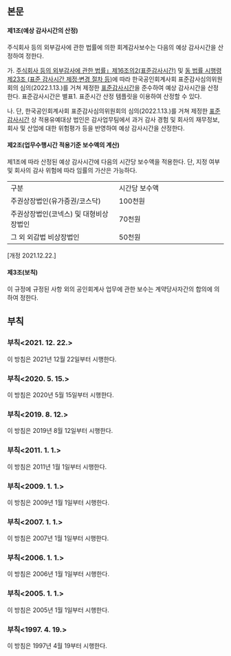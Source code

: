 ## 본문


#### 제1조(예상 감사시간의 산정)

주식회사 등의 외부감사에 관한 법률에 의한 회계감사보수는 다음의 예상 감사시간을 산정하여 정한다.

가.	[주식회사 등의 외부감사에 관한 법률」제16조의2(표준감사시간)](https://www.law.go.kr/법령/주식회사등의외부감사에관한법률/(20230117,19217,20230117)/제16조의2) 및 [동 법률 시행령 제23조 (표준 감사시간 제정·변경 절차 등)](https://www.law.go.kr/법령/주식회사등의외부감사에관한법률시행령/(20230502,33447,20230502)/제23조)에 따라 한국공인회계사회 표준감사심의위원회의 심의(2022.1.13.)를 거쳐 제정한 [표준감사시간](https://www.kicpa.or.kr/portal/default/kicpa/gnb/kr_pc/menu05/menu11.page?action=READ&boardId=stable&bltnNo=11642402244269)을 준수하여 예상 감사시간을 산정한다. 표준감사시간은 별표1. 표준시간 산정 템플릿을 이용하여 산정할 수 있다.

나. 단, 한국공인회계사회 표준감사심의위원회의 심의(2022.1.13.)를 거쳐 제정한 [표준감사시간](https://www.kicpa.or.kr/portal/default/kicpa/gnb/kr_pc/menu05/menu11.page?action=READ&boardId=stable&bltnNo=11642402244269) 상 적용유예대상 법인은 감사업무팀에서 과거 감사 경험 및 회사의 재무정보, 회사 및 산업에 대한 위험평가 등을 반영하여 예상 감사시간을 산정한다.                

#### 제2조(업무수행시간 적용기준 보수액의 계산)

제1조에 따라 산정된 예상 감사시간에 다음의 시간당 보수액을 적용한다. 단, 지정 여부 및 회사의 감사 위험에 따라 임률의 가산은 가능하다.

<table style="table-layout: fixed; width: 100%; display: table">
    <tr>
        <td>구분</td>
        <td>시간당 보수액</td>
    </tr>
    <tr>
        <td>주권상장법인(유가증권/코스닥)</td>
        <td>100천원</td>
    </tr>
    <tr>
        <td>주권상장법인(코넥스) 및 대형비상장법인</td>
        <td>70천원</td>
    </tr>
    <tr>
        <td>그 외 외감법 비상장법인</td>
        <td>50천원</td>
    </tr>
</table>

[개정 2021.12.22.]

#### 제3조(보칙)

이 규정에 규정된 사항 외의 공인회계사 업무에 관한 보수는 계약당사자간의 합의에 의하여 정한다. 

## 부칙

### 부칙<2021. 12. 22.>

이 방침은 2021년 12월 22일부터 시행한다.

### 부칙<2020. 5. 15.>

이 방침은 2020년 5월 15일부터 시행한다.

### 부칙<2019. 8. 12.>

이 방침은 2019년 8월 12일부터 시행한다.

### 부칙<2011. 1. 1.>

이 방침은 2011년 1월 1일부터 시행한다.

### 부칙<2009. 1. 1.>

이 방침은 2009년 1월 1일부터 시행한다.

### 부칙<2007. 1. 1.>

이 방침은 2007년 1월 1일부터 시행한다.

### 부칙<2006. 1. 1.>

이 방침은 2006년 1월 1일부터 시행한다.

### 부칙<2005. 1. 1.>

이 방침은 2005년 1월 1일부터 시행한다.

### 부칙<1997. 4. 19.>

이 방침은 1997년 4월 19부터 시행한다.
